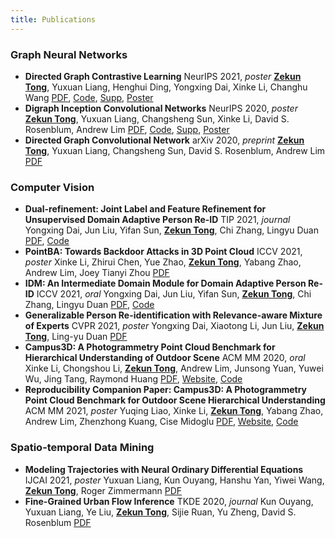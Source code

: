 ```yaml
---
title: Publications
---
```

### Graph Neural Networks
- **Directed Graph Contrastive Learning**
    NeurIPS 2021, *poster*
    <u>**Zekun Tong**</u>, Yuxuan Liang, Henghui Ding, Yongxing Dai, Xinke Li, Changhu Wang 
    [PDF](/attaches/digcl_nips.pdf), [Code](https://github.com/flyingtango/DiGCL), [Supp](/attaches/digcl_supp.pdf), [Poster](/attaches/digcl_poster.pdf)
- **Digraph Inception Convolutional Networks**
    NeurIPS 2020, *poster*
    <u>**Zekun Tong**</u>, Yuxuan Liang, Changsheng Sun, Xinke Li, David S. Rosenblum, Andrew Lim
    [PDF](/attaches/digcn_nips.pdf), [Code](https://github.com/flyingtango/DiGCN), [Supp](/attaches/digcn_supp.pdf), [Poster](/attaches/digcn_poster.pdf)
- **Directed Graph Convolutional Network**
    arXiv 2020, *preprint*
    <u>**Zekun Tong**</u>, Yuxuan Liang, Changsheng Sun, David S. Rosenblum, Andrew Lim
    [PDF](https://arxiv.org/pdf/2004.13970.pdf)

### Computer Vision
- **Dual-refinement: Joint Label and Feature Refinement for Unsupervised Domain Adaptive Person Re-ID**
    TIP 2021, *journal*
    Yongxing Dai, Jun Liu, Yifan Sun, <u>**Zekun Tong**</u>, Chi Zhang, Lingyu Duan
    [PDF](https://arxiv.org/pdf/2012.13689.pdf), [Code](https://github.com/SikaStar/Dual-Refinement)
- **PointBA: Towards Backdoor Attacks in 3D Point Cloud**
    ICCV 2021, *poster*
    Xinke Li, Zhirui Chen, Yue Zhao, <u>**Zekun Tong**</u>, Yabang Zhao, Andrew Lim, Joey Tianyi Zhou
    [PDF](https://arxiv.org/pdf/2103.16074.pdf)
- **IDM: An Intermediate Domain Module for Domain Adaptive Person Re-ID**
    ICCV 2021, *oral*
    Yongxing Dai, Jun Liu, Yifan Sun, <u>**Zekun Tong**</u>, Chi Zhang, Lingyu Duan
    [PDF](https://arxiv.org/pdf/2108.02413.pdf), [Code](https://github.com/SikaStar/IDM)
- **Generalizable Person Re-identification with Relevance-aware Mixture of Experts**
    CVPR 2021, *poster*
    Yongxing Dai, Xiaotong Li, Jun Liu, <u>**Zekun Tong**</u>, Ling-yu Duan
    [PDF](https://arxiv.org/pdf/2105.09156.pdf)
- **Campus3D: A Photogrammetry Point Cloud Benchmark for Hierarchical Understanding of Outdoor Scene**
    ACM MM 2020, *oral*
    Xinke Li, Chongshou Li, <u>**Zekun Tong**</u>, Andrew Lim, Junsong Yuan, Yuwei Wu, Jing Tang, Raymond Huang
    [PDF](/attaches/CampusNet_MM20.pdf), [Website](https://3d.nus.app), [Code](https://github.com/shinke-li/Campus3D)
- **Reproducibility Companion Paper: Campus3D: A Photogrammetry Point Cloud Benchmark for Outdoor Scene Hierarchical Understanding**
    ACM MM 2021, *poster*
    Yuqing Liao, Xinke Li, <u>**Zekun Tong**</u>, Yabang Zhao, Andrew Lim, Zhenzhong Kuang, Cise Midoglu
    [PDF](https://dl.acm.org/doi/pdf/10.1145/3474085.3477934), [Website](https://3d.nus.app), [Code](https://github.com/Yuqing-Liao/reproduce-campus3d)

### Spatio-temporal Data Mining
- **Modeling Trajectories with Neural Ordinary Differential Equations**
    IJCAI 2021, *poster*
    Yuxuan Liang, Kun Ouyang, Hanshu Yan, Yiwei Wang, <u>**Zekun Tong**</u>, Roger Zimmermann
    [PDF](https://www.ijcai.org/proceedings/2021/0207.pdf)
- **Fine-Grained Urban Flow Inference**
    TKDE 2020, *journal*
    Kun Ouyang, Yuxuan Liang, Ye Liu, <u>**Zekun Tong**</u>, Sijie Ruan, Yu Zheng, David S. Rosenblum
    [PDF](/attaches/TKDE_2020.pdf)
